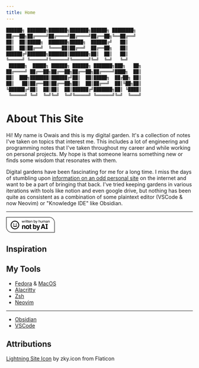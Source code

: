 ```yaml
---
title: Home
---
```


```ascii
██████╗ ███████╗███████╗███████╗██████╗ ████████╗
██╔══██╗██╔════╝██╔════╝██╔════╝██╔══██╗╚══██╔══╝
██║  ██║█████╗  ███████╗█████╗  ██████╔╝   ██║
██║  ██║██╔══╝  ╚════██║██╔══╝  ██╔══██╗   ██║
██████╔╝███████╗███████║███████╗██║  ██║   ██║
╚═════╝ ╚══════╝╚══════╝╚══════╝╚═╝  ╚═╝   ╚═╝
 ██████╗  █████╗ ██████╗ ██████╗ ███████╗███╗   ██╗
██╔════╝ ██╔══██╗██╔══██╗██╔══██╗██╔════╝████╗  ██║
██║  ███╗███████║██████╔╝██║  ██║█████╗  ██╔██╗ ██║
██║   ██║██╔══██║██╔══██╗██║  ██║██╔══╝  ██║╚██╗██║
╚██████╔╝██║  ██║██║  ██║██████╔╝███████╗██║ ╚████║
 ╚═════╝ ╚═╝  ╚═╝╚═╝  ╚═╝╚═════╝ ╚══════╝╚═╝  ╚═══╝
```

# About This Site

Hi! My name is Owais and this is my digital garden. It's a collection of notes
I've taken on topics that interest me. This includes a lot of engineering and
programming notes that I've taken throughout my career and while working on
personal projects. My hope is that someone learns something new or finds some
wisdom that resonates with them.

Digital gardens have been fascinating for me for a long time. I miss the days
of stumbling upon [information on an odd personal site](https://tilde.town/~dozens/sofa/)
on the internet and want to be a part of bringing that back. I've tried keeping
gardens in various iterations with tools like notion and even google drive, but
nothing has been quite as consistent as a combination of some plaintext editor
(VSCode & now Neovim) or "Knowledge IDE" like Obsidian.

---

![Written By a Human](./assets/written-by-human.png)

## Inspiration

## My Tools

- [Fedora](https://getfedora.org) & [MacOS](https://www.apple.com/macos)
- [Alacritty](https://alacritty.org)
- [Zsh](https://www.zsh.org)
- [Neovim](https://neovim.io)

---

- [Obsidian](https://obsidian.md)
- [VSCode](https://code.visualstudio.com)

## Attributions

[Lightning Site Icon](https://www.flaticon.com/free-icons/lighting)
by zky.icon from Flaticon
